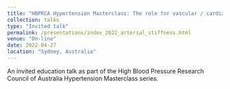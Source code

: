 ```yaml
---
title: "HBPRCA Hypertension Masterclass: The role for vascular / cardiac stiffness assessment in the clinic for cardiovascular risk and management. Section: Arterial stiffness assessment in the clinic"
collection: talks
type: "Invited talk"
permalink: /presentations/index_2022_arterial_stiffness.html
venue: "On-line"
date: 2022-04-27
location: "Sydney, Australia"
---
```


An invited education talk as part of the High Blood Pressure Research Council of Australia Hypertension Masterclass series.
